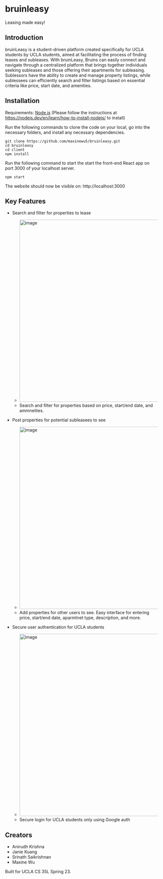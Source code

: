 # bruinleasy
Leasing made easy!

## Introduction

bruinLeasy is a student-driven platform created specifically for UCLA students by UCLA students, aimed at facilitating the process of finding leases and subleases. With bruinLeasy, Bruins can easily connect and navigate through a centralized platform that brings together individuals seeking subleases and those offering their apartments for subleasing. Sublessors have the ability to create and manage property listings, while sublessees can efficiently search and filter listings based on essential criteria like price, start date, and amenities.

## Installation

Requirements: [Node.js](https://nodejs.org/en) (Please follow the instructions at https://nodejs.dev/en/learn/how-to-install-nodejs/ to install)

Run the following commands to clone the code on your local, go into the necessary folders, and install any necessary dependencies. 
```
git clone https://github.com/maxinewu5/bruinleasy.git
cd bruinleasy
cd client 
npm install 
```

Run the following command to start the start the front-end React app on port 3000 of your localhost server.
```
npm start
```

The website should now be visible on: http://localhost:3000 

## Key Features

* Search and filter for properties to lease
    * <img width="600" alt="image" src="https://github.com/maxinewu5/bruinleasy/assets/48866979/09d5f80c-eefd-4901-b5cf-0e8ff2e3b27b">
    * Search and filter for properties based on price, start/end date, and ammneities. 
    
* Post properties for potential subleasees to see 
    * <img width="600" alt="image" src="https://github.com/maxinewu5/bruinleasy/assets/48866979/fcb3d22e-d07a-4d7e-806f-5c6fa4aee3f7">
    * Add properties for other users to see. Easy interface for entering price, start/end date, aparmtnet type, description, and more. 
    
* Secure user authentication for UCLA students
    * <img width="600" alt="image" src="https://github.com/maxinewu5/bruinleasy/assets/48866979/3a7ca4b6-e16b-44f7-b746-3908c0b15c88">
    * Secure login for UCLA students only using Google auth

## Creators
* Anirudh Krishna 
* Janie Kuang 
* Srinath Saikrishnan 
* Maxine Wu 

Built for UCLA CS 35L Spring 23.
